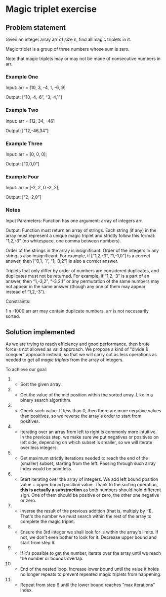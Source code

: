 # Magic triplet exercise

## Problem statement

Given an integer array arr of size n, find all magic triplets in it.

Magic triplet is a group of three numbers whose sum is zero.

Note that magic triplets may or may not be made of consecutive numbers in arr.


### Example One

Input: arr = [10, 3, -4, 1, -6, 9]

Output: [“10,-4,-6”, “3,-4,1”]


### Example Two


Input: arr = [12, 34, -46]

Output: [“12,-46,34”]


### Example Three

Input: arr = [0, 0, 0];

Output: [“0,0,0”]


### Example Four


Input: arr = [-2, 2, 0 -2, 2];

Output: [“2,-2,0”]


### Notes

Input Parameters: Function has one argument: array of integers arr.

Output: Function must return an array of strings. Each string (if any) in the array must represent a unique magic triplet and strictly follow this format: “1,2,-3” (no whitespace, one comma between numbers).

Order of the strings in the array is insignificant. Order of the integers in any string is also insignificant. For example, if [“1,2,-3”, “1,-1,0”] is a correct answer, then [“0,1,-1”, “1,-3,2”] is also a correct answer.

Triplets that only differ by order of numbers are considered duplicates, and duplicates must not be returned. For example, if “1,2,-3” is a part of an answer, then “1,-3,2”, “-3,2,1” or any permutation of the same numbers may not appear in the same answer (though any one of them may appear instead of “1,2,-3”).

Constraints:

1 n
-1000 arr
arr may contain duplicate numbers.
arr is not necessarily sorted.

## Solution implemented

As we are trying to reach efficiency and good performance, then brute force is not allowed as valid approach. We propose a kind of "divide & conquer" approach instead, so that we will carry out as less operations as needed to get all *magic triplets* from the array of integers.

To achieve our goal: 

1. - Sort the given array.
2. - Get the value of the mid position within the sorted array. Like in a binary search algortithm.
3. - Check such value. If less than 0, then there are more negative values than positives, so we reverse the array's order to start from positives.
4. - Iterating over an array from left to right is commonly more intuitive. In the previous step, we make sure we put negatives or positives on left side, depending on which subset is smaller, so we will iterate over less integers.
5. - Get maximum strictly iterations needed to reach the end of the (smaller) subset, starting from the left. Passing through such array index would be pointless.
6. - Start iterating over the array of integers. We add left bound position value + upper bound position value. Thank to the sorting operation, **this is actually a substraction** as both numbers should hold different sign. One of them should be positive or zero, the other one negative or zero.
7. - Inverse the result of the previous addition (that is, multiply by -1). That's the number we must search within the rest of the array to complete the magic triplet.
8. - Ensure the 3rd integer we shall look for is within the array's limits. If not, we don't even bother to look for it. Decrease upper bound and start from step 6.
9. - If it's possible to get the number, iterate over the array until we reach the number or bounds overlap.
10. - End of the nested loop. Increase lower bound until the value it holds no longer repeats to prevent repeated magic triplets from happening.
11. - Repeat from step 6 until the lower bound reaches "max iterations" index.